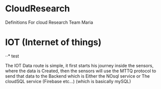 # CloudResearch
Definitions For cloud Research 
Team Maria

# IOT (Internet of things)

⋅⋅* test

The IOT Data route is simple, it first starts his journey inside the sensors, where the data is Created, then the sensors will use the MTTQ protocol to send that data to the Backend which is Either the NOsql service or The cloudSQL service (Firebase etc…) (which is basically mySQL)


